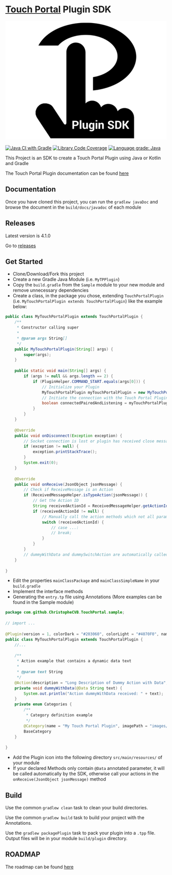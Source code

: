 # [Touch Portal](https://www.touch-portal.com/) Plugin SDK

[![Touch Portal Plugin SDK](https://raw.githubusercontent.com/ChristopheCVB/TouchPortalPluginSDK/master/resources/TP%20Plugin%20SDK%20Logo.png)](#touch-portal-plugin-sdk)

[![Java CI with Gradle](https://github.com/ChristopheCVB/TouchPortalPluginSDK/workflows/Java%20CI%20with%20Gradle/badge.svg)](#touch-portal-plugin-sdk)
[![Library Code Coverage](https://codecov.io/gh/ChristopheCVB/TouchPortalPluginSDK/branch/master/graph/badge.svg)](https://codecov.io/gh/ChristopheCVB/TouchPortalPluginSDK)
[![Language grade: Java](https://img.shields.io/lgtm/grade/java/g/ChristopheCVB/TouchPortalPluginSDK.svg?logo=lgtm&logoWidth=18)](https://lgtm.com/projects/g/ChristopheCVB/TouchPortalPluginSDK/context:java)

This Project is an SDK to create a Touch Portal Plugin using Java or Kotlin and Gradle

The Touch Portal Plugin documentation can be found [here](https://www.touch-portal.com/sdk)

## Documentation

Once you have cloned this project, you can run the `gradlew javaDoc` and browse the document in the `build/docs/javadoc` of each module

## Releases

Latest version is 4.1.0

Go to [releases](https://github.com/ChristopheCVB/TouchPortalPluginSDK/releases)

## Get Started

- Clone/Download/Fork this project
- Create a new Gradle Java Module (i.e. `MyTPPlugin`)
- Copy the `build.gradle` from the `Sample` module to your new module and remove unnecessary dependencies
- Create a class, in the package you chose, extending `TouchPortalPlugin` (i.e. `MyTouchPortalPlugin extends TouchPortalPlugin`) like the example below:
```java
public class MyTouchPortalPlugin extends TouchPortalPlugin {
    /**
     * Constructor calling super
     *
     * @param args String[]
     */
    public MyTouchPortalPlugin(String[] args) {
        super(args);
    }

    public static void main(String[] args) {
        if (args != null && args.length == 2) {
            if (PluginHelper.COMMAND_START.equals(args[0])) {
                // Initialize your Plugin
                MyTouchPortalPlugin myTouchPortalPlugin = new MyTouchPortalPlugin(args);
                // Initiate the connection with the Touch Portal Plugin System
                boolean connectedPairedAndListening = myTouchPortalPlugin.connectThenPairAndListen(myTouchPortalPlugin);
            }
        }
    }

    @Override
    public void onDisconnect(Exception exception) {
        // Socket connection is lost or plugin has received close message
        if (exception != null) {
            exception.printStackTrace();
        }
        System.exit(0);
    }

    @Override
    public void onReceive(JsonObject jsonMessage) {
        // Check if ReceiveMessage is an Action
        if (ReceivedMessageHelper.isTypeAction(jsonMessage)) {
            // Get the Action ID
            String receivedActionId = ReceivedMessageHelper.getActionId(jsonMessage);
            if (receivedActionId != null) {
                // Manually call the action methods which not all parameters are annotated with @Data
                switch (receivedActionId) {
                    // case ...:
                    // break;
                }
            }
        }
        // dummyWithData and dummySwitchAction are automatically called by the SDK
    }

}
```
- Edit the properties `mainClassPackage` and `mainClassSimpleName` in your `build.gradle`
- Implement the interface methods
- Generating the `entry.tp` file using Annotations (More examples can be found in the Sample module)
```java
package com.github.ChristopheCVB.TouchPortal.sample;

// import ...

@Plugin(version = 1, colorDark = "#203060", colorLight = "#4070F0", name = "My Touch Portal Plugin")
public class MyTouchPortalPlugin extends TouchPortalPlugin {
    //...

    /**
     * Action example that contains a dynamic data text
     *
     * @param text String
     */
    @Action(description = "Long Description of Dummy Action with Data", format = "Set text to {$text$}", categoryId = "BaseCategory")
    private void dummyWithData(@Data String text) {
        System.out.println("Action dummyWithData received: " + text);
    }
    private enum Categories {
        /**
         * Category definition example
         */
        @Category(name = "My Touch Portal Plugin", imagePath = "images/icon-24.png")
        BaseCategory
    }

}
```
- Add the Plugin icon into the following directory `src/main/resources/` of your module
- If your declared Methods only contain `@Data` annotated parameter, it will be called automatically by the SDK, otherwise call your actions in the `onReceive(JsonObject jsonMessage)` method

## Build

Use the common `gradlew clean` task to clean your build directories.

Use the common `gradlew build` task to build your project with the Annotations.

Use the `gradlew packagePlugin` task to pack your plugin into a `.tpp` file. Output files will be in your module `build/plugin` directory.

## ROADMAP

The roadmap can be found [here](https://github.com/ChristopheCVB/TouchPortalPluginSDK/projects/1)
